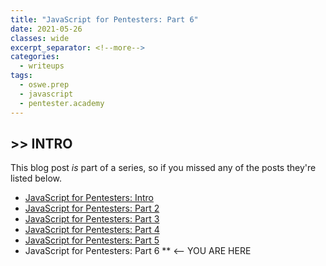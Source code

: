 ```yaml
---
title: "JavaScript for Pentesters: Part 6"
date: 2021-05-26
classes: wide
excerpt_separator: <!--more-->
categories:
  - writeups
tags:
  - oswe.prep
  - javascript
  - pentester.academy
---
```


## >> INTRO

This blog post *is* part of a series, so if you missed any of the posts they're listed below.

* [JavaScript for Pentesters: Intro](/_posts/2021-04-26-javascript-for-pentesters-intro.md)
* [JavaScript for Pentesters: Part 2](/_posts/2021-05-05-javascript-for-pentesters-pt-2.md)
* [JavaScript for Pentesters: Part 3](/_posts/2021-05-12-javascript-for-pentesters-pt-3.md)
* [JavaScript for Pentesters: Part 4](/_posts/2021-05-19-javascript-for-pentesters-pt-4.md)
* [JavaScript for Pentesters: Part 5](/_posts/2021-05-26-javascript-for-pentesters-pt-5.md)
* JavaScript for Pentesters: Part 6  ** <-- YOU ARE HERE
